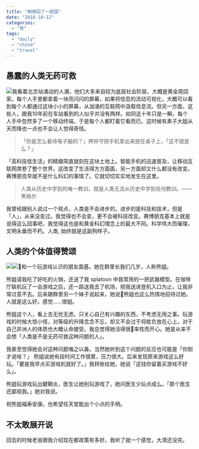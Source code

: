 ```yaml
---
title: "稍微回了一趟国"
date: "2018-10-12"
categories: 
  - "常"
tags: 
  - "daily"
  - "china"
  - "travel"
---
```


## 愚蠢的人类无药可救

![](https://i0.wp.com/tva1.sinaimg.cn/large/006tNbRwgy1fw5lcwj354j31c10vbb2b.jpg?ssl=1)我看着北京站涌动的人潮，他们大多来自较为底层社会阶层，大概是黄金周回家。每个人手里都拿着一块亮闪闪的屏幕，如果将信息的流动可视化，大概可以看到每个人都通过这块小小的屏幕，从汹涌的互联网中汲取信息流。但另一方面，这些人，跟我10年前在车站看到的人似乎并没有两样。如同这十年只是一瞬，每个人手中忽然多了一个移动终端，于是每个人都盯着它看而已。这时候有素子大姐从天而降也一点也不会让人觉得奇怪。

> 「你是怎么看待电子脑的？」押井守把手机拿出来放在桌子上，「这不就是么？」

「高科技低生活」的精髓简直就刻在这块土地上。智能手机的迅速普及，让移动互联网席卷了整个世界。这改变了生活得方方面面，另一方面却又什么都没有改变。赛博朋克早就不是什么科幻的事情了。它就切切实实地发生在这里。

> 人类从历史中学到的唯一教训，就是人类无法从历史中学到任何教训。——黑格尔

我曾经跟别人说过一个观点，人类是不会进步的。进步的是科技和技术，但是「人」，从来没变过。我觉得也不会变，更不会被科技改变。赛博朋克基本上就是说得这么回事吧，我觉得这也是和黄金科幻理念上的最大不同。科学伟大而璀璨，文明永垂而不朽。人类, 始终就是这副狗样子。

## 人类的个体值得赞颂

![](https://i0.wp.com/tva1.sinaimg.cn/large/006tNbRwgy1fw5lbse1adj30qh0gq1kx.jpg?ssl=1)![](https://i1.wp.com/tva1.sinaimg.cn/large/006tNbRwgy1fw5lcde8gtj30qg0ib1kx.jpg?ssl=1)和一个玩游戏认识的朋友面基。她在群里长我们几岁，人称熊姐。

熊姐请我吃了好吃的火锅，还送了我 splatoon 中我常用的一把武器模型。在咖啡厅联机玩了一会游戏之后，还一路送我去了机场，把我送进登机入口为止，让我非常过意不去。后来跟群里另一个妹子说起来，她说熊姐也这么热情地招待过她。人就是这么好。感觉……很姐。

熊姐这个人，看上去无忧无虑。只关心自己有兴趣的东西，不考虑无用之事。玩游戏的时候大惊小怪，对等级的升降念念不忘，却又不会过于将胜负放在心上。对于自己非洲人的体质也大概认命接受。我总觉得她活得很率性而开心。她是从来不会想「人类是不是无药可救这种问题的人」。

我甚至觉得她会对这种问题嗤之以鼻。当然她听到这个问题的反应也可能是「你刚才说啥？」 熊姐说她有段时间工作很累，压力很大。后来发现原来游戏这么好玩。「要是我早点买游戏机就好了。」我转账给她，她说「这钱你留着买游戏不好么」。

熊姐玩游戏玩出腱鞘炎，医生让她别玩游戏了，她问医生少玩点成么。「那个医生还鄙视我。」她对我说。

祝熊姐福寿安康。也希望任天堂能出个小点的手柄。

## 不太敢展开说

回去的时候老爸跟我介绍现在都政策有多好。我听了就一个感觉，大清还没完。

